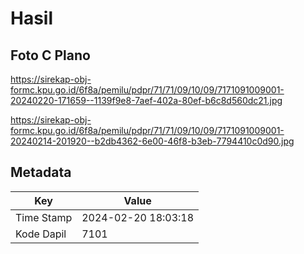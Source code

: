 # Hasil

## Foto C Plano

https://sirekap-obj-formc.kpu.go.id/6f8a/pemilu/pdpr/71/71/09/10/09/7171091009001-20240220-171659--1139f9e8-7aef-402a-80ef-b6c8d560dc21.jpg

https://sirekap-obj-formc.kpu.go.id/6f8a/pemilu/pdpr/71/71/09/10/09/7171091009001-20240214-201920--b2db4362-6e00-46f8-b3eb-7794410c0d90.jpg


## Metadata

| Key        | Value               |
| ---------- | ------------------- |
| Time Stamp | 2024-02-20 18:03:18 |
| Kode Dapil | 7101                |



